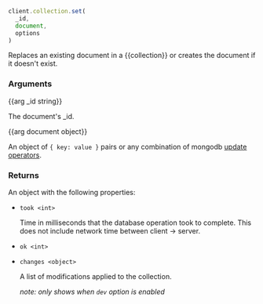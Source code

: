 ``` javascript
client.collection.set(
  _id,
  document,
  options
)
```

Replaces an existing document in a {{collection}} or creates the document if it doesn't exist.

### Arguments

{{arg _id string}}

The document's _id.

{{arg document object}}

An object of `{ key: value }` pairs or any combination of mongodb [update operators](https://docs.mongodb.com/manual/reference/operator/update/#id1).

### Returns
An object with the following properties:

- `took <int>`

  Time in milliseconds that the database operation took to complete. This does not include network time between client -> server.

- `ok <int>`

- `changes <object>`

  A list of modifications applied to the collection.

  *note: only shows when `dev` option is enabled*
